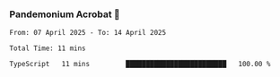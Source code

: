 ### Pandemonium Acrobat 🤸

<!--START_SECTION:waka-->

```all_time
From: 07 April 2025 - To: 14 April 2025

Total Time: 11 mins

TypeScript   11 mins         █████████████████████████   100.00 %
```

<!--END_SECTION:waka-->
